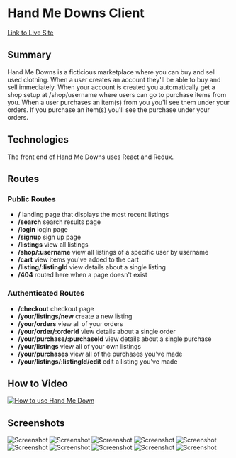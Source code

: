 # Hand Me Downs Client

[Link to Live Site](https://handmedowns-client.herokuapp.com/)

## Summary

Hand Me Downs is a ficticious marketplace where you can buy and sell used clothing. When a user creates an account they'll be able to buy and sell immediately. When your account is created you automatically get a shop setup at /shop/username where users can go to purchase items from you. When a user purchases an item(s) from you you'll see them under your orders. If you purchase an item(s) you'll see the purchase under your orders.

## Technologies

The front end of Hand Me Downs uses React and Redux.

## Routes

### Public Routes

- **/** landing page that displays the most recent listings
- **/search** search results page
- **/login** login page
- **/signup** sign up page
- **/listings** view all listings
- **/shop/:username** view all listings of a specific user by username
- **/cart** view items you've added to the cart
- **/listing/:listingId** view details about a single listing
- **/404** routed here when a page doesn't exist

### Authenticated Routes

- **/checkout** checkout page
- **/your/listings/new** create a new listing
- **/your/orders** view all of your orders
- **/your/order/:orderId** view details about a single order
- **/your/purchase/:purchaseId** view details about a single purchase
- **/your/listings** view all of your own listings
- **/your/purchases** view all of the purchases you've made
- **/your/listings/:listingId/edit** edit a listing you've made

## How to Video

[![How to use Hand Me Down](http://img.youtube.com/vi/OQu32o0MFpQ/0.jpg)](http://www.youtube.com/watch?v=OQu32o0MFpQ 'How to use Hand Me Down')

## Screenshots

![Screenshot](https://i.postimg.cc/XYjhVcgf/Screenshot-1.png)
![Screenshot](https://i.postimg.cc/j5wmpx4B/Screenshot-2.png)
![Screenshot](https://i.postimg.cc/3N26wt6B/Screenshot-3.png)
![Screenshot](https://i.postimg.cc/qv1Fghm9/Screenshot-4.png)
![Screenshot](https://i.postimg.cc/gch140JZ/Screenshot-5.png)
![Screenshot](https://i.postimg.cc/nctgWtjw/Screenshot-6.png)
![Screenshot](https://i.postimg.cc/kXFz3hWM/Screenshot-7.png)
![Screenshot](https://i.postimg.cc/zff9kSbz/Screenshot-8.png)
![Screenshot](https://i.postimg.cc/VNH2Zrnj/Screenshot-9.png)
![Screenshot](https://i.postimg.cc/ZRG2ZGfn/Screenshot-10.png)
